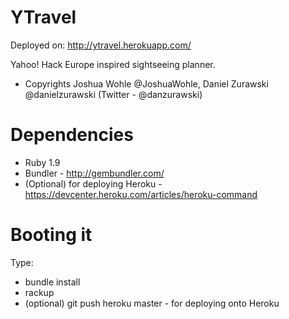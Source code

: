 YTravel
=======

Deployed on: http://ytravel.herokuapp.com/

Yahoo! Hack Europe inspired sightseeing planner. 

* Copyrights
Joshua Wohle @JoshuaWohle, Daniel Zurawski @danielzurawski (Twitter - @danzurawski)

# Dependencies
* Ruby 1.9
* Bundler - http://gembundler.com/
* (Optional) for deploying Heroku - https://devcenter.heroku.com/articles/heroku-command

# Booting it
Type:
* bundle install
* rackup
* (optional) git push heroku master - for deploying onto Heroku
